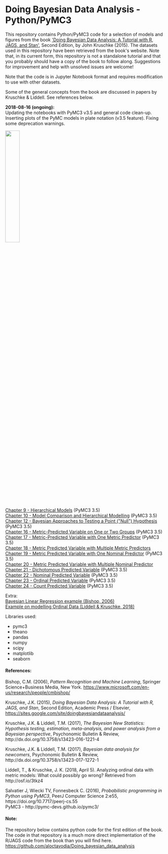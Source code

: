# Doing Bayesian Data Analysis - Python/PyMC3
This repository contains Python/PyMC3 code for a selection of models and figures from the book <A target="_blank" href='https://sites.google.com/site/doingbayesiandataanalysis/'>'Doing Bayesian Data Analysis: A Tutorial with R, JAGS, and Stan'</A>, Second Edition, by John Kruschke (2015).
The datasets used in this repository have been retrieved from the book's website. Note that, in its current form, this repository is not a standalone tutorial and that you probably should have a copy of the book to follow along. Suggestions for improvement and help with unsolved issues are welcome!<P>
Note that the code is in Jupyter Notebook format and requires modification to use with other datasets.<P>
Some of the general concepts from the book are discussed in papers by Kruschke & Liddell. See references below.
</P>

**2018-08-16 (ongoing):**  
Updating the notebooks with PyMC3 v3.5 and general code clean-up. Inserting plots of the PyMC models in plate notation (v3.5 feature). Fixing some deprecation warnings.
 
</P>
<IMG src='https://9b8e0032-a-62cb3a1a-s-sites.googlegroups.com/site/doingbayesiandataanalysis/what-s-new-in-2nd-ed/CoverDBDA2E-FrontOnly-600wide.png' height=30% width=30%><P>
<A href='http://nbviewer.jupyter.org/github/JWarmenhoven/DBDA-python/blob/master/Notebooks/Chapter%209.ipynb'>Chapter 9 - Hierarchical Models</A> (PyMC3 3.5)<BR>
<A href='http://nbviewer.jupyter.org/github/JWarmenhoven/DBDA-python/blob/master/Notebooks/Chapter%2010.ipynb'>Chapter 10 - Model Comparison and Hierarchical Modelling</A> (PyMC3 3.5)<BR>
<A href='http://nbviewer.jupyter.org/github/JWarmenhoven/DBDA-python/blob/master/Notebooks/Chapter%2012.ipynb'>Chapter 12 - Bayesian Approaches to Testing a Point ("Null") Hypothesis</A> (PyMC3 3.5)<BR>
<A href='http://nbviewer.jupyter.org/github/JWarmenhoven/DBDA-python/blob/master/Notebooks/Chapter%2016.ipynb'>Chapter 16 - Metric-Predicted Variable on One or Two Groups</A> (PyMC3 3.5)<BR>
<A href='http://nbviewer.jupyter.org/github/JWarmenhoven/DBDA-python/blob/master/Notebooks/Chapter%2017.ipynb'>Chapter 17 - Metric-Predicted Variable with One Metric Predictor</A> (PyMC3 3.5)<BR>
<A href='http://nbviewer.jupyter.org/github/JWarmenhoven/DBDA-python/blob/master/Notebooks/Chapter%2018.ipynb'>Chapter 18 - Metric Predicted Variable with Multiple Metric Predictors</A><BR>
<A href='http://nbviewer.jupyter.org/github/JWarmenhoven/DBDA-python/blob/master/Notebooks/Chapter%2019.ipynb'>Chapter 19 - Metric Predicted Variable with One Nominal Predictor</A> (PyMC3 3.5)<BR>
<A href='http://nbviewer.jupyter.org/github/JWarmenhoven/DBDA-python/blob/master/Notebooks/Chapter%2020.ipynb'>Chapter 20 - Metric Predicted Variable with Multiple Nominal Predictor</A><BR>
<A href='http://nbviewer.jupyter.org/github/JWarmenhoven/DBDA-python/blob/master/Notebooks/Chapter%2021.ipynb'>Chapter 21 - Dichotomous Predicted Variable</A> (PyMC3 3.5)<BR>
<A href='http://nbviewer.jupyter.org/github/JWarmenhoven/DBDA-python/blob/master/Notebooks/Chapter%2022.ipynb'>Chapter 22 - Nominal Predicted Variable</A> (PyMC3 3.5)<BR>
<A href='http://nbviewer.jupyter.org/github/JWarmenhoven/DBDA-python/blob/master/Notebooks/Chapter%2023.ipynb'>Chapter 23 - Ordinal Predicted Variable</A> (PyMC3 3.5)<BR>
<A href='http://nbviewer.jupyter.org/github/JWarmenhoven/DBDA-python/blob/master/Notebooks/Chapter%2024.ipynb'>Chapter 24 - Count Predicted Variable</A> (PyMC3 3.5)
<P>
Extra:<BR>
<A href='http://nbviewer.jupyter.org/github/JWarmenhoven/Various-Machine-Learning-bits/blob/master/Bayesian%20Linear%20Regression.ipynb'>Bayesian Linear Regression example (Bishop, 2006)</A><BR>
<A href='http://nbviewer.jupyter.org/github/JWarmenhoven/DBDA-python/blob/master/Notebooks/Ordinal%20Model_Kruschke_Liddell.ipynb'>Example on modelling Ordinal Data (Liddell & Kruschke, 2018)</A>
<P>
Libraries used:

 - pymc3
 - theano
 - pandas
 - numpy
 - scipy
 - matplotlib
 - seaborn  

#### References:
Bishop, C.M. (2006), <I>Pattern Recognition and Machine Learning</I>, Springer Science+Business Media, New York. https://www.microsoft.com/en-us/research/people/cmbishop/<P>
Kruschke, J.K. (2015), <I>Doing Bayesian Data Analysis: A Tutorial with R, JAGS, and Stan</I>, Second Edition, Academic Press / Elsevier, https://sites.google.com/site/doingbayesiandataanalysis/
<P>
Kruschke, J.K. & Liddell, T.M. (2017), <I>The Bayesian New Statistics: Hypothesis testing, estimation, meta-analysis, and power analysis from a Bayesian perspective</I>, Psychonomic Bulletin & Review, http://dx.doi.org/10.3758/s13423-016-1221-4
<P>
Kruschke, J.K. & Liddell, T.M. (2017), <I>Bayesian data analysis for newcomers</I>, Psychonomic Bulletin & Review, http://dx.doi.org/10.3758/s13423-017-1272-1
<P>
Liddell, T., & Kruschke, J. K. (2018, April 5). Analyzing ordinal data with metric models: What could possibly go wrong? Retrieved from http://osf.io/3tkz4 
 <P>
Salvatier J, Wiecki TV, Fonnesbeck C. (2016), <I>Probabilistic programming in Python using PyMC3</I>, PeerJ Computer Science 2:e55, https://doi.org/10.7717/peerj-cs.55 <BR>
PyMC3 - http://pymc-devs.github.io/pymc3/

#### Note:
The repository below contains python code for the first edition of the book. The code in that repository is a much more direct implementation of the R/JAGS code from the book than you will find here.<BR>
https://github.com/aloctavodia/Doing_bayesian_data_analysis
